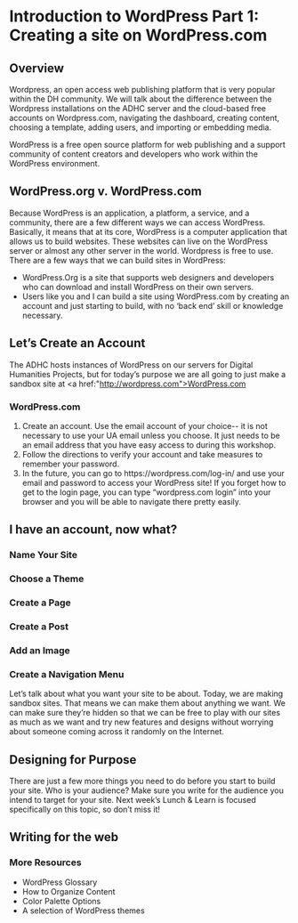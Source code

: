 
<h1>Introduction to WordPress Part 1: Creating a site on WordPress.com</h1>

<h2>Overview</h2>
Wordpress, an open access web publishing platform that is very popular within the DH community. We will talk about the difference between the Wordpress installations on the ADHC server and the cloud-based free accounts on Wordpress.com, navigating the dashboard, creating content, choosing a template, adding users, and importing or embedding media.

<p>WordPress is a free open source platform for web publishing and a support community of content creators and developers who work within the WordPress environment.</p>  

<h2><a href:"http://wordpress.org">WordPress.org</a> v. <a href:"http://wordpress.com">WordPress.com</a></h2>

<p>Because WordPress is an application, a platform, a service, and a community, there are a few different ways we can access WordPress. Basically, it means that at its core, WordPress is a computer application that allows us to build websites. These websites can live on the WordPress server or almost any other server in the world. Wordpress is free to use. There are a few ways that we can build sites in WordPress:
<ul>
  <li>WordPress.Org is a site that supports web designers and developers who can download and install WordPress on their own servers. </li>
  <li>Users like you and I can build a site using WordPress.com by creating an account and just starting to build, with no ‘back end’ skill or knowledge necessary.</li>
</ul>
  
<h2>Let’s Create an Account</h2>
  
The ADHC hosts instances of WordPress on our servers for Digital Humanities Projects, but for today’s purpose we are all going to just make a sandbox site at <a href:"http://wordpress.com">WordPress.com</a>

<h3><a href:"http://wordpress.com">WordPress.com</a></h3>
<ol>
  <li>Create an account. Use the email account of your choice-- it is not necessary to use your UA email unless you choose. It just needs to be an email address that you have easy access to during this workshop.</li>
  <li>Follow the directions to verify your account and take measures to remember your password.</li>
  <li>In the future, you can go to https://wordpress.com/log-in/ and use your email and password to access your WordPress site! If you forget how to get to the login page, you can type “wordpress.com login” into your browser and you will be able to navigate there pretty easily.</li>
</ol>

<h2>I have an account, now what?</h2>
<h3>Name Your Site</h3>

<h3>Choose a Theme</h3>

<h3>Create a Page</h3>

<h3>Create a Post</h3>

<h3>Add an Image</h3>

<h3>Create a Navigation Menu</h3>

Let’s talk about what you want your site to be about. Today, we are making sandbox sites. That means we can make them about anything we want. We can make sure they’re hidden so that we can be free to play with our sites as much as we want and try new features and designs without worrying about someone coming across it randomly on the Internet. 

<H2>Designing for Purpose</H2>

There are just a few more things you need to do before you start to build your site. 
Who is your audience? Make sure you write for the audience you intend to target for your site. Next week’s Lunch & Learn is focused specifically on this topic, so don’t miss it!

<h2>Writing for the web</h2>


<h3>More Resources</h3>
<ul>
  <li>WordPress Glossary</li>
   <li>How to Organize Content</li>
   <li>Color Palette Options</li>
   <li>A selection of WordPress themes</li>
</ul>
















